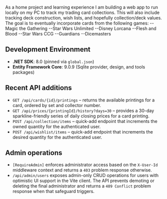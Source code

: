 As a home project and learning experience I am building a web app to run locally on my PC to track my trading card collections. This will also include tracking deck construction, wish lists, and hopefully collection/deck values.
The goal is to eventually incorporate cards from the following games:
--Magic the Gathering
--Star Wars Unlimited
--Disney Lorcana
--Flesh and Blood
--Star Wars CCG
--Guardians
--Dicemasters

## Development Environment
- **.NET SDK**: 8.0 (pinned via `global.json`)
- **Entity Framework Core**: 9.0.9 (Sqlite provider, design, and tools packages)

## Recent API additions
- `GET /api/cards/{id}/printings` – returns the available printings for a card, ordered by set and collector number.
- `GET /api/prices/{printingId}/history?days=30` – provides a 30-day sparkline-friendly series of daily closing prices for a card printing.
- `POST /api/collection/items` – quick-add endpoint that increments the owned quantity for the authenticated user.
- `POST /api/wishlist/items` – quick-add endpoint that increments the desired quantity for the authenticated user.

## Admin operations
- `[RequireAdmin]` enforces administrator access based on the `X-User-Id` middleware context and returns a `403` problem response otherwise.
- `/api/admin/users` exposes admin-only CRUD operations for users with optimistic UI support in the Vite client. The API prevents demoting or deleting the final administrator and returns a `409 Conflict` problem response when that safeguard triggers.
